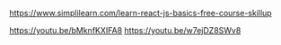 https://www.simplilearn.com/learn-react-js-basics-free-course-skillup

https://youtu.be/bMknfKXIFA8
https://youtu.be/w7ejDZ8SWv8
